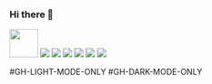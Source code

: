 ### Hi there 👋

<!--
**Karl-Gavois/Karl-Gavois** is a ✨ _special_ ✨ repository because its `README.md` (this file) appears on your GitHub profile.

Here are some ideas to get you started:

- 🔭 I’m currently working on ...
- 🌱 I’m currently learning ...
- 👯 I’m looking to collaborate on ...
- 🤔 I’m looking for help with ...
- 💬 Ask me about ...
- 📫 How to reach me: ...
- 😄 Pronouns: ...
- ⚡ Fun fact: ...
-->



<img src="https://cdn.jsdelivr.net/gh/devicons/devicon/icons/vscode/vscode-original.svg" height=50 width=50 />

<img src="https://cdn.jsdelivr.net/gh/devicons/devicon/icons/html5/html5-original.svg" />
            
<img src="https://cdn.jsdelivr.net/gh/devicons/devicon/icons/css3/css3-original.svg" />
          
<img src="https://cdn.jsdelivr.net/gh/devicons/devicon/icons/php/php-original.svg" />
            
<img src="https://cdn.jsdelivr.net/gh/devicons/devicon/icons/javascript/javascript-original.svg" />
<img src="https://cdn.jsdelivr.net/gh/devicons/devicon/icons/linkedin/linkedin-original.svg" / #GH-DARK-MODE-ONLY>
<img src="https://cdn.jsdelivr.net/gh/devicons/devicon/icons/linkedin/linkedin-plain.svg" /#GH-LIGHT-MODE-ONLY>
          

          
          
          
          






#GH-LIGHT-MODE-ONLY
#GH-DARK-MODE-ONLY
